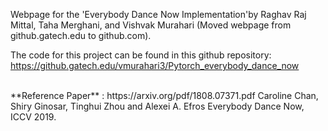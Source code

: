 Webpage for the 'Everybody Dance Now Implementation'by Raghav Raj Mittal, Taha Merghani, and Vishvak Murahari (Moved webpage from github.gatech.edu to github.com).


The code for this project can be found in this github repository:
https://github.gatech.edu/vmurahari3/Pytorch_everybody_dance_now



<br>
**Reference Paper** : https://arxiv.org/pdf/1808.07371.pdf  
Caroline Chan, Shiry Ginosar, Tinghui Zhou and Alexei A. Efros Everybody Dance Now, ICCV 2019.
